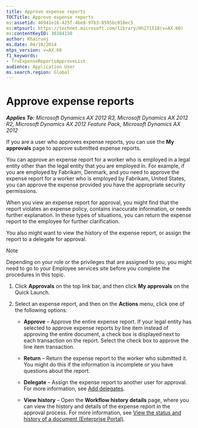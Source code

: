 ```yaml
---
title: Approve expense reports
TOCTitle: Approve expense reports
ms:assetid: 46941e16-425f-4be8-97b3-8595bc010ec5
ms:mtpsurl: https://technet.microsoft.com/library/Hh271518(v=AX.60)
ms:contentKeyID: 36384150
author: Khairunj
ms.date: 04/18/2014
mtps_version: v=AX.60
f1_keywords:
- TrvExpenseReportsApproveList
audience: Application User
ms.search.region: Global
---
```


# Approve expense reports 


_**Applies To:** Microsoft Dynamics AX 2012 R3, Microsoft Dynamics AX 2012 R2, Microsoft Dynamics AX 2012 Feature Pack, Microsoft Dynamics AX 2012_

If you are a user who approves expense reports, you can use the **My approvals** page to approve submitted expense reports.

You can approve an expense report for a worker who is employed in a legal entity other than the legal entity that you are employed in. For example, if you are employed by Fabrikam, Denmark, and you need to approve the expense report for a worker who is employed by Fabrikam, United States, you can approve the expense provided you have the appropriate security permissions.

When you view an expense report for approval, you might find that the report violates an expense policy, contains inaccurate information, or needs further explanation. In these types of situations, you can return the expense report to the employee for further clarification.

You also might want to view the history of the expense report, or assign the report to a delegate for approval.


> [!NOTE]
> <P>Depending on your role or the privileges that are assigned to you, you might need to go to your Employee services site before you complete the procedures in this topic.</P>



1.  Click **Approvals** on the top link bar, and then click **My approvals** on the Quick Launch.

2.  Select an expense report, and then on the **Actions** menu, click one of the following options:
    
      - **Approve** – Approve the entire expense report. If your legal entity has selected to approve expense reports by line item instead of approving the entire document, a check box is displayed next to each transaction on the report. Select the check box to approve the line item transaction.
    
      - **Return** – Return the expense report to the worker who submitted it. You might do this if the information is incomplete or you have questions about the report.
    
      - **Delegate** – Assign the expense report to another user for approval. For more information, see [Add delegates](add-delegates.md).
    
      - **View history** – Open the **Workflow history details** page, where you can view the history and details of the expense report in the approval process. For more information, see [View the status and history of a document (Enterprise Portal)](view-the-status-and-history-of-a-document-enterprise-portal.md).

  


